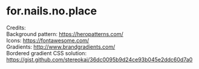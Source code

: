 # for.nails.no.place
  
Credits:  
Background pattern: https://heropatterns.com/  
Icons: https://fontawesome.com/  
Gradients: http://www.brandgradients.com/  
Bordered gradient CSS solution: https://gist.github.com/stereokai/36dc0095b9d24ce93b045e2ddc60d7a0
